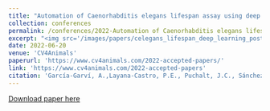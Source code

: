 ```yaml
---
title: "Automation of Caenorhabditis elegans lifespan assay using deep learning."
collection: conferences
permalink: /conferences/2022-Automation of Caenorhabditis elegans lifespan assay using deep learning
excerpt: "<img src='/images/papers/celegans_lifespan_deep_learning_poster.png' alt='' width='300' height='150'>"
date: 2022-06-20
venue: 'CV4Animals'
paperurl: 'https://www.cv4animals.com/2022-accepted-papers/'
link: 'https://www.cv4animals.com/2022-accepted-papers'
citation: 'García‑Garví, A.,Layana‑Castro, P.E., Puchalt, J.C., Sánchez‑Salmerón, A.J., (2022). &quot; Automation of Caenorhabditis elegans lifespan assay using deep learning&quot; <i>CV4Animals: Computer Vision for Animal Behavior Tracking and Modeling.New Orleans, USA.</i>.'
---
```

[Download paper here](https://www.cv4animals.com/2022-accepted-papers)

